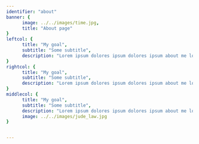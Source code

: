 ```yaml
---
identifier: "about"
banner: {
      image: ../../images/time.jpg,
      title: "About page"
}
leftcol: {
      title: "My goal",
      subtitle: "Some subtitle",
      description: "Lorem ipsum dolores ipsum dolores ipsum about me lorem ipsum dolores ipsum dolores ipsum dlores"
}
rightcol: {
      title: "My goal",
      subtitle: "Some subtitle",
      description: "Lorem ipsum dolores ipsum dolores ipsum about me lorem ipsum dolores ipsum dolores ipsum dlores"
}
middlecol: {
      title: "My goal",
      subtitle: "Some subtitle",
      description: "Lorem ipsum dolores ipsum dolores ipsum about me lorem ipsum dolores ipsum dolores ipsum dlores",
      image: ../../images/jude_law.jpg
}


---
```




